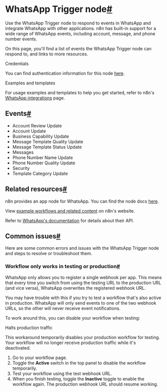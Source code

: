 [](https://github.com/n8n-io/n8n-docs/edit/main/docs/integrations/builtin/trigger-nodes/n8n-nodes-base.whatsapptrigger.md "Edit this page")

# WhatsApp Trigger node[#](#whatsapp-trigger-node "Permanent link")

Use the WhatsApp Trigger node to respond to events in WhatsApp and integrate WhatsApp with other applications. n8n has built-in support for a wide range of WhatsApp events, including account, message, and phone number events.

On this page, you'll find a list of events the WhatsApp Trigger node can respond to, and links to more resources.

Credentials

You can find authentication information for this node [here](../../credentials/whatsapp/).

Examples and templates

For usage examples and templates to help you get started, refer to n8n's [WhatsApp integrations](https://n8n.io/integrations/whatsapp-trigger/) page.

## Events[#](#events "Permanent link")

*   Account Review Update
*   Account Update
*   Business Capability Update
*   Message Template Quality Update
*   Message Template Status Update
*   Messages
*   Phone Number Name Update
*   Phone Number Quality Update
*   Security
*   Template Category Update

## Related resources[#](#related-resources "Permanent link")

n8n provides an app node for WhatsApp. You can find the node docs [here](../../app-nodes/n8n-nodes-base.whatsapp/).

View [example workflows and related content](https://n8n.io/integrations/whatsapp-trigger/) on n8n's website.

Refer to [WhatsApp's documentation](https://developers.facebook.com/docs/whatsapp/cloud-api) for details about their API.

## Common issues[#](#common-issues "Permanent link")

Here are some common errors and issues with the WhatsApp Trigger node and steps to resolve or troubleshoot them.

### Workflow only works in testing or production[#](#workflow-only-works-in-testing-or-production "Permanent link")

WhatsApp only allows you to register a single webhook per app. This means that every time you switch from using the testing URL to the production URL (and vice versa), WhatsApp overwrites the registered webhook URL.

You may have trouble with this if you try to test a workflow that's also active in production. WhatsApp will only send events to one of the two webhook URLs, so the other will never receive event notifications.

To work around this, you can disable your workflow when testing:

Halts production traffic

This workaround temporarily disables your production workflow for testing. Your workflow will no longer receive production traffic while it's deactivated.

1.  Go to your workflow page.
2.  Toggle the **Active** switch in the top panel to disable the workflow temporarily.
3.  Test your workflow using the test webhook URL.
4.  When you finish testing, toggle the **Inactive** toggle to enable the workflow again. The production webhook URL should resume working.